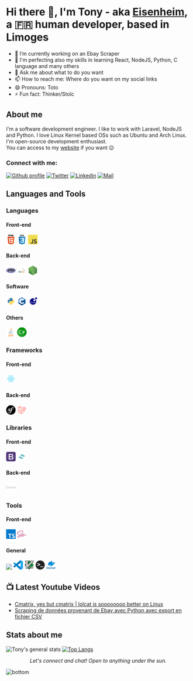 [website]: https://tonybengue.fr/
[youtube]: https://www.youtube.com/channel/UCCRzsEHSMQzzsjSWUO7YOyQ?view_as=subscriber
[twitter]: https://twitter.com/tonybengue
[instagram]: https://tonybengue.fr/
[linkedin]: https://www.linkedin.com/in/tony-bengue/
[webdevplaylist]: #

# Hi there 👋, I'm Tony - aka [Eisenheim][website], a 🇫🇷 human developer, based in Limoges
<!-- - 👯 I’m looking to collaborate on ... -->
<!-- - 🤔 I’m looking for help with ... -->
- 🔭 I’m currently working on an Ebay Scraper
- 🌱 I'm perfecting also my skills in learning React, NodeJS, Python, C language and many others
- 💬 Ask me about what to do you want
- 📫 How to reach me: Where do you want on my social links
- 😄 Pronouns: Toto
- ⚡ Fun fact: Thinker/Stoïc

## About me 
I'm a software development engineer. I like to work with Laravel, NodeJS and Python. I love Linux Kernel based OSs such as Ubuntu and Arch Linux.
I'm open-source development enthusiast.  
You can access to my [website][website] if you want 😉

### Connect with me:
<!--[<img align="left" alt="codeSTACkr.com" width="22px" src="https://raw.githubusercontent.com/iconic/open-iconic/master/svg/globe.svg" />][website]-->
<!-- [<img align="left" alt="codeSTACkr.com" width="22px" src="https://cdn.jsdelivr.net/npm/simple-icons@v3/icons/youtube.svg" />][youtube] -->
<!-- [<img align="left" alt="codeSTACkr.com" width="22px" src="https://cdn.jsdelivr.net/npm/simple-icons@v3/icons/twitter.svg" />][twitter] -->
<!-- [<img align="left" alt="codeSTACkr.com" width="22px" src="https://cdn.jsdelivr.net/npm/simple-icons@v3/icons/linkedin.svg" />][linkedin] -->
<!--[<img align="left" alt="codeSTACkr.com" width="22px" src="https://cdn.jsdelivr.net/npm/simple-icons@v3/icons/instagram.svg" />][instagram]-->

<!--[![Website](https://img.shields.io/website?label=tonybengue.fr&style=for-the-badge&url=https%3A%2F%2Fcodestackr.com)](https://www.tonybengue.fr)-->
<!--[![Twitter Follow](https://img.shields.io/twitter/follow/tonybengue?color=1DA1F2&logo=twitter&style=for-the-badge)](https://twitter.com/intent/follow?original_referer=https%3A%2F%2Fgithub.com%tonybengue&screen_name=tonybengue)-->
[![Github profile](https://img.shields.io/github/followers/tonybengue?label=Follow&style=social)](https://github.com/tonybengue)
[![Twitter](https://img.shields.io/twitter/follow/tonybengue.svg?style=social&label=@tonybengue)](https://twitter.com/tonybengue)
[![Linkedin](https://img.shields.io/badge/-Tony%20Bengu%C3%A9-blue?style=flat-square&logo=linkedin&logoColor=white&link=https://www.linkedin.com/in/tony-bengue/)](https://www.linkedin.com/in/tony-bengue/)
[![Mail](https://img.shields.io/badge/-tonybengue@hotmail.fr-gray?style=flat-square&logo=gmail&logoColor=red&link=)](mailto:tonybengue@hotmail.fr)

## Languages and Tools
### Languages
#### Front-end
<img alt="Html 5" width="26px" src="https://raw.githubusercontent.com/github/explore/80688e429a7d4ef2fca1e82350fe8e3517d3494d/topics/html/html.png" />
<img alt="Css" width="26px" src="https://raw.githubusercontent.com/github/explore/80688e429a7d4ef2fca1e82350fe8e3517d3494d/topics/css/css.png" />
<img alt="Javascript" width="26px" src="https://raw.githubusercontent.com/github/explore/80688e429a7d4ef2fca1e82350fe8e3517d3494d/topics/javascript/javascript.png" />

#### Back-end
<img width="26px" src="https://raw.githubusercontent.com/github/explore/80688e429a7d4ef2fca1e82350fe8e3517d3494d/topics/php/php.png" />  
<img width="26px" src="https://raw.githubusercontent.com/github/explore/80688e429a7d4ef2fca1e82350fe8e3517d3494d/topics/mysql/mysql.png" />  
<img width="26px" src="https://raw.githubusercontent.com/github/explore/80688e429a7d4ef2fca1e82350fe8e3517d3494d/topics/nodejs/nodejs.png" />

#### Software
<img width="26px" src="https://raw.githubusercontent.com/github/explore/80688e429a7d4ef2fca1e82350fe8e3517d3494d/topics/python/python.png" />  
<img width="26px" src="https://raw.githubusercontent.com/github/explore/80688e429a7d4ef2fca1e82350fe8e3517d3494d/topics/c/c.png" />  
<img width="26px" src="https://raw.githubusercontent.com/github/explore/80688e429a7d4ef2fca1e82350fe8e3517d3494d/topics/lua/lua.png" />

#### Others
<img width="26px" src="https://raw.githubusercontent.com/github/explore/80688e429a7d4ef2fca1e82350fe8e3517d3494d/topics/java/java.png" />
<img width="26px" src="https://raw.githubusercontent.com/github/explore/80688e429a7d4ef2fca1e82350fe8e3517d3494d/topics/csharp/csharp.png" />


<br />

### Frameworks
#### Front-end
<img width="26px" src="https://raw.githubusercontent.com/github/explore/80688e429a7d4ef2fca1e82350fe8e3517d3494d/topics/react/react.png" />

#### Back-end
<img width="26px" src="https://raw.githubusercontent.com/github/explore/80688e429a7d4ef2fca1e82350fe8e3517d3494d/topics/symfony/symfony.png" />
<img width="26px" src="https://raw.githubusercontent.com/github/explore/80688e429a7d4ef2fca1e82350fe8e3517d3494d/topics/laravel/laravel.png" />

<br />

### Libraries
#### Front-end
<img width="26px" src="https://raw.githubusercontent.com/github/explore/80688e429a7d4ef2fca1e82350fe8e3517d3494d/topics/bootstrap/bootstrap.png" />
<img width="26px" src="https://raw.githubusercontent.com/github/explore/80688e429a7d4ef2fca1e82350fe8e3517d3494d/topics/tailwind/tailwind.png" />

#### Back-end
<img width="26px" src="https://raw.githubusercontent.com/github/explore/80688e429a7d4ef2fca1e82350fe8e3517d3494d/topics/express/express.png" />

<br />

### Tools
#### Front-end
<img width="26px" src="https://raw.githubusercontent.com/github/explore/80688e429a7d4ef2fca1e82350fe8e3517d3494d/topics/typescript/typescript.png" />
<img width="26px" src="https://raw.githubusercontent.com/github/explore/80688e429a7d4ef2fca1e82350fe8e3517d3494d/topics/sass/sass.png" />

#### General
<img width="26px" src="https://github.githubassets.com/images/modules/logos_page/Octocat.png" />
<img width="26px" src="https://raw.githubusercontent.com/github/explore/80688e429a7d4ef2fca1e82350fe8e3517d3494d/topics/visual-studio-code/visual-studio-code.png" />
<img width="26px" src="https://raw.githubusercontent.com/github/explore/80688e429a7d4ef2fca1e82350fe8e3517d3494d/topics/vim/vim.png" />
<img width="26px" src="https://raw.githubusercontent.com/github/explore/80688e429a7d4ef2fca1e82350fe8e3517d3494d/topics/terminal/terminal.png" />
<img width="26px" src="https://raw.githubusercontent.com/github/explore/80688e429a7d4ef2fca1e82350fe8e3517d3494d/topics/docker/docker.png" />

<br />

## 📺 Latest Youtube Videos
<!-- YOUTUBE:START -->
- [Cmatrix, yes but cmatrix | lolcat is soooooooo better on Linux](https://www.youtube.com/watch?v=m6dJCbII3XU)
- [Scraping de données provenant de Ebay avec Python avec export en fichier CSV](https://www.youtube.com/watch?v=JEq49MCab0M)
<!-- YOUTUBE:END -->

<!-- ### 📕 Latest Blog Posts -->
<!-- BLOG-POST-LIST:END -->
<!-- BLOG-POST-LIST:END -->

## Stats about me
<!-- https://github.com/anuraghazra/github-readme-stats#demo -->
<!-- themes : dark, radical, merko, gruvbox, tokyonight, onedark, cobalt, synthwave, highcontrast, dracula -->
![Tony's general stats](https://github-readme-stats.vercel.app/api?username=tonybengue&show_icons=true&count_private=false&theme=radical)
[![Top Langs](https://github-readme-stats.vercel.app/api/top-langs/?username=tonybengue)](https://github.com/tonybengue)

<p align="center">
  <i>Let's connect and chat! Open to anything under the sun.</i>
</p>

<img src="https://raw.githubusercontent.com/jayehernandez/jayehernandez/dcd7447c179f5a1131590b6ccba2223e879ab655/readme/bottom.svg" alt="bottom">